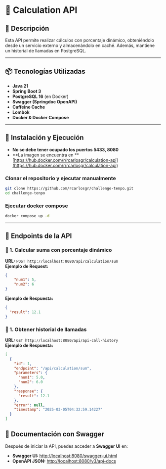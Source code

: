 # 🚀 Calculation API

## 📌 Descripción
Esta API permite realizar cálculos con porcentaje dinámico, obteniéndolo desde un servicio externo y almacenándolo en caché. Además, mantiene un historial de llamadas en PostgreSQL.

---

## 📦 Tecnologías Utilizadas
- **Java 21**
- **Spring Boot 3**
- **PostgreSQL 16** (en Docker)
- **Swagger (Springdoc OpenAPI)**
- **Caffeine Cache**
- **Lombok**
- **Docker & Docker Compose**

---

## 🚀 Instalación y Ejecución
- **No se debe tener ocupado los puertos 5433, 8080**
- **La imagen se encuentra en ** [https://hub.docker.com/r/rcarlosgr/calculation-api](https://hub.docker.com/r/rcarlosgr/calculation-api)

### Clonar el repositorio y ejecutar manualmente
```bash
git clone https://github.com/rcarlosgr/challenge-tenpo.git
cd challenge-tenpo
```

### Ejecutar docker compose
```bash
docker compose up -d
```
---

## 📌 Endpoints de la API

### 📍 1. Calcular suma con porcentaje dinámico

**URL:** `POST http://localhost:8080/api/calculation/sum`  
**Ejemplo de Request:**
```json
{
    "num1": 5,
    "num2": 6
}
```
**Ejemplo de Respuesta:**
```json
{
  "result": 12.1
}
```

### 📍 1. Obtener historial de llamadas 
**URL:** `GET http://localhost:8080/api/api-call-history`   
**Ejemplo de Respuesta:**
```json
[
  {
    "id": 1,
    "endpoint": "/api/calculation/sum",
    "parameters": {
      "num1": 5.0,
      "num2": 6.0
    },
    "response": {
      "result": 12.1
    },
    "error": null,
    "timestamp": "2025-03-05T04:32:59.14227"
  }
]
```

## 📌 Documentación con Swagger
Después de iniciar la API, puedes acceder a **Swagger UI** en:

- **Swagger UI:** [http://localhost:8080/swagger-ui.html](http://localhost:8080/swagger-ui.html)
- **OpenAPI JSON:** [http://localhost:8080/v3/api-docs](http://localhost:8080/v3/api-docs)
